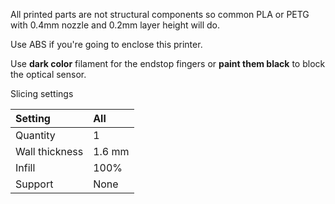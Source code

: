 All printed parts are not structural components so common PLA or PETG with 0.4mm nozzle and 0.2mm layer height will do.

Use ABS if you're going to enclose this printer.

Use **dark color** filament for the endstop fingers or **paint them black** to block the optical sensor.

Slicing settings

|Setting        | All          |
|:--------------|:-------------|
|Quantity       |1             |
|Wall thickness |1.6 mm        |
|Infill         |100%          |
|Support        |None          |

